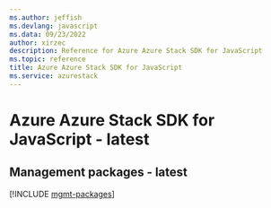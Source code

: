 ```yaml
---
ms.author: jeffish
ms.devlang: javascript
ms.data: 09/23/2022
author: xirzec
description: Reference for Azure Azure Stack SDK for JavaScript
ms.topic: reference
title: Azure Azure Stack SDK for JavaScript
ms.service: azurestack
---
```

# Azure Azure Stack SDK for JavaScript - latest

## Management packages - latest
[!INCLUDE [mgmt-packages](azure-stack-mgmt-index.md)]